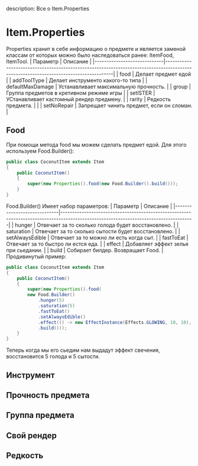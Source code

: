 description: Все о Item.Properties

# Item.Properties

Properties хранит в себе информацию о предмете и является заменой классам от которых можно было наследоваться ранее: ItemFood, ItemTool. 
| Параметр                    | Описание      																														 |
|-----------------------------|--------------------------------------------------------------------------------------------------------------------------------------|
| food					      | Делает предмет едой																													 |
| addToolType				  | Делает инструменто какого-то типа																									 |
| defaultMaxDamage  		  | Устанавливает максимальную прочность.																								 |
| group			 			  | Группа предметов в кретивном режиме игры																							 |
| setISTER                    | УСтанавливает кастомный рендер предмену. 																		           			 |
| rarity                      | Редкость предмета.   																										         |                                                                                                                                                                                                       |
| setNoRepair                 | Запрещает чинить предмет, если он сломан.																							 |       	

## 	Food
При помощи метода food мы можем сделать предмет едой. Для этого используем Food.Builder():
```java
public class CoconutItem extends Item
{
    public CoconutItem()
    {
        super(new Properties().food(new Food.Builder().build()));
    }
}
```
Food.Builder() Имеет набор параметров:
| Параметр                    | Описание      																														 |
|-----------------------------|--------------------------------------------------------------------------------------------------------------------------------------|
| hunger					  | Отвечает за то сколько голода будет восстановлено.																					 |
| saturation				  | Отвечает за то сколько сытости будет восстановлено.																					 |
| setAlwaysEdible  		  	  | Отвечает за то можно ли есть когда сыт.																								 |
| fastToEat			 	 	  | Отвечает за то быстро ли естся еда.																							 		 |
| effect                      | Добавляет эффект зелья при сьедании. 																		           				 |
| build                       | Собирает билдер. Возвращает Food.																							         |  
Продивинутый пример:
```java
public class CoconutItem extends Item
{
    public CoconutItem()
    {
        super(new Properties().food(
		new Food.Builder()
			.hunger(5)
			.saturation(5)
			.fastToEat()
			.setAlwaysEdible()
			.effect(() -> new EffectInstance(Effects.GLOWING, 10, 10), 10)
			.build()));
    }
}
```       
Теперь когда мы его сьедим нам выдадут эффект свечения, восстановится 5 голода и 5 сытости.
## 	Инструмент
##  Прочность предмета
##  Группа предмета
##  Свой рендер
##  Редкость